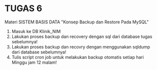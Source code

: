 # TUGAS 6
Materi SISTEM BASIS DATA "Konsep Backup dan Restore Pada MySQL"
1.  Masuk ke DB Klinik_NIM
2.  Lakukan proses backup dan recovery dengan sql dari database tugas sebelumnya!
3.  Lakukan proses backup dan recovry dengan menggunakan sqldump dari database sebelumnya!
4.  Tulis script cron job untuk melakukan backup otomatis setiap hari Minggu jam 12 malam!

